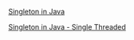 [Singleton in Java](https://refactoring.guru/design-patterns/singleton/java/example)

[Singleton in Java - Single Threaded](./singleThreaded/)